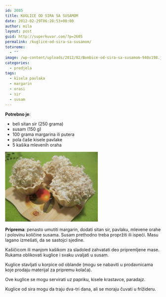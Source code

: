 ```yaml
---
id: 2605
title: KUGLICE OD SIRA SA SUSAMOM
date: 2012-02-29T06:28:53+00:00
author: mila
layout: post
guid: http://superkuvar.com/?p=2605
permalink: /kuglice-od-sira-sa-susamom/
totvreme:
  - ""
image: /wp-content/uploads/2012/02/Bombice-od-sira-sa-susamom-940x198.jpg
categories:
  - predjela
tags:
  - kisela pavlaka
  - margarin
  - orasi
  - sir
  - susam
---
```

**Potrebno je**:

  * beli sitan sir (250 grama)
  * susam (150 g)
  * 100 grama margarina ili putera
  * pola čaše kisele pavlake
  * 5 kašika mlevenih oraha

<img class="alignnone size-medium wp-image-2607" title="Bombice od sira sa susamom" src="/wp-content/uploads/2012/02/Bombice-od-sira-sa-susamom-300x225.jpg" alt="" width="300" height="225" /> 

**Priprema**: penasto umutiti margarin, dodati sitan sir, pavlaku, mlevene orahe i polovinu količine susama. Susam prethodno treba propržiti ili ispeći. Masu lagano izmešati, da se sastojci sjedine.

Kašičicom ili manjom kašikom za sladoled zahvatati deo pripremljene mase. Rukama oblikovati kuglice i svaku uvaljati u susam.

Kuglice stavljati u korpice od oblande (mogu se nabaviti u prodavnicama koje prodaju materijal za pripremu kolača).

Ove kuglice se mogu servirati uz papriku, kisele krastavce, paradajz.

Kuglice od sira mogu da traju dva-tri dana, ali se moraju čuvati u frižideru.